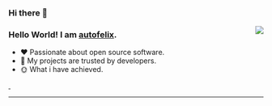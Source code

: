 ### Hi there 👋

<!--
**xiaoyaowy/xiaoyaowy** is a ✨ _special_ ✨ repository because its `README.md` (this file) appears on your GitHub profile.

Here are some ideas to get you started:

- 🔭 I’m currently working on ...
- 🌱 I’m currently learning ...
- 👯 I’m looking to collaborate on ...
- 🤔 I’m looking for help with ...
- 💬 Ask me about ...
- 📫 How to reach me: ...
- 😄 Pronouns: ...
- ⚡ Fun fact: ...
-->

<img align="right" style="pointer-events:none;" src="https://github-readme-stats.vercel.app/api?username=xiaoyaowy&show_icons=true&icon_color=E65A65&text_color=adbac7&bg_color=2d333b&hide_title=true&hide_border=true" />
 
### Hello World! I am <b><a target="_blank" href="javascript:;">autofelix</a></b>.
 
- :hearts: Passionate about open source software. 
- :1st_place_medal: My projects are trusted by developers.
- :sun_with_face: What i have achieved.
 
<a href="https://autofelix.blog.csdn.net">
    <img src="https://img.shields.io/badge/CSDN Page View-115K-E65A65.svg" alt="" title="autofelix的csdn" />
</a>
 
<a href="https://cloud.tencent.com/developer/user/8345747/articles">
    <img src="https://img.shields.io/badge/Tencentcloud Page View-200K-blue.svg" alt="" title="autofelix的腾讯云社区" />
</a>
 
---
